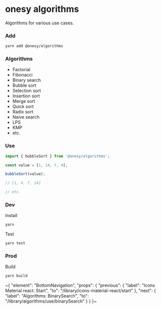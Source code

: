 
# onesy algorithms

Algorithms for various use cases.

### Add

```bash
yarn add @onesy/algorithms
```

### Algorithms
- Factorial
- Fibonacci
- Binary search
- Bubble sort
- Selection sort
- Insertion sort
- Merge sort
- Quick sort
- Radix sort
- Naive search
- LPS
- KMP
- etc.

### Use

```ts
import { bubbleSort } from '@onesy/algorithms';

const value = [1, 14, 7, 4];

bubbleSort(value);

// [1, 4, 7, 14]

// etc.
```

### Dev

Install

```bash
yarn
```

Test

```bash
yarn test
```

### Prod

Build

```bash
yarn build
```

~{
  "element": "BottomNavigation",
  "props": {
    "previous": {
      "label": "Icons Material react: Start",
      "to": "/library/icons-material-react/start"
    },
    "next": {
      "label": "Algorithms: BinarySearch",
      "to": "/library/algorithms/use/binarySearch"
    }
  }
}~
